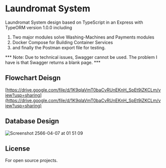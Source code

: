 # Laundromat System

Laundromat System design based on TypeScript in an Express with TypeORM version 1.0.0 including
1. Two major modules solve Washing-Machines and Payments modules
2. Docker Compose for Building Container Services
3. and finally the Postman export file for testing.

*** Note: Due to technical issues, Swagger cannot be used. The problem I have is that Swagger returns a blank page. ***

## Flowchart Deisgn

[https://drive.google.com/file/d/1K9qlaVmT0baCvRUnEKnH_SpEt9iZKCLm/view?usp=sharing](https://drive.google.com/file/d/1K9qlaVmT0baCvRUnEKnH_SpEt9iZKCLm/view?usp=sharing)

## Database Design

![Screenshot 2566-04-07 at 01 51 09](https://user-images.githubusercontent.com/8687761/230469235-28c7a368-2011-45ce-a83b-9e11ac2450a3.png)

## License
For open source projects.
